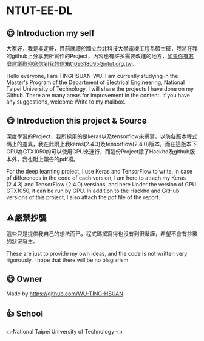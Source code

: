 # NTUT-EE-DL
## :heart_eyes: Introduction my self
大家好，我是吳定軒，目前就讀於國立台北科技大學電機工程系碩士班，我將在我的github上分享我所實作的Project，內容也有許多需要改進的地方，如果你有甚麼建議歡迎寫信到我的信箱t109318095@ntut.org.tw。   

Hello everyone, I am TINGHSUAN-WU. I am currently studying in the Master's Program of the Department of Electrical Engineering, National Taipei University of Technology. I will share the projects I have done on my Github. There are many areas for improvement in the content. If you have any suggestions, welcome Write to my mailbox.

## :yum: Introduction this project & Source
深度學習的Project，我所採用的是keras以及tensorflow來撰寫，以防各版本程式碼上的差異，我在此附上我keras(2.4.3)及tensorflow(2.4.0)版本，而在這版本下GPU為GTX1050的可以使用GPU來運行，而這份Project除了Hackhd及github版本外，我也附上報告的pdf檔。

For the deep learning project, I use Keras and TensorFlow to write, in case of differences in the code of each version, I am here to attach my Keras (2.4.3) and TensorFlow (2.4.0) versions, and here Under the version of GPU GTX1050, it can be run by GPU. In addition to the Hackhd and GitHub versions of this project, I also attach the pdf file of the report.

## :warning:嚴禁抄襲
這些只是提供我自己的想法而已，程式碼撰寫得也沒有到很嚴謹，希望不會有抄襲的狀況發生。

These are just to provide my own ideas, and the code is not written very rigorously. I hope that there will be no plagiarism.

## :smile: Owner
Made by https://github.com/WU-TING-HSUAN

## :+1: School
:point_right:National Taipei University of Technology	:point_left:
